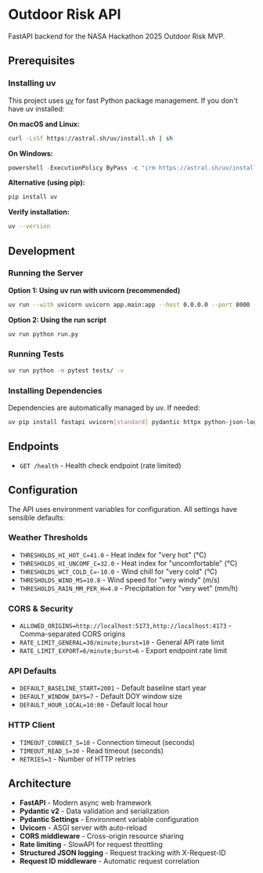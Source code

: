 # Outdoor Risk API

FastAPI backend for the NASA Hackathon 2025 Outdoor Risk MVP.

## Prerequisites

### Installing uv

This project uses [uv](https://docs.astral.sh/uv/) for fast Python package management. If you don't have uv installed:

**On macOS and Linux:**
```bash
curl -LsSf https://astral.sh/uv/install.sh | sh
```

**On Windows:**
```powershell
powershell -ExecutionPolicy ByPass -c "irm https://astral.sh/uv/install.ps1 | iex"
```

**Alternative (using pip):**
```bash
pip install uv
```

**Verify installation:**
```bash
uv --version
```

## Development

### Running the Server

**Option 1: Using uv run with uvicorn (recommended)**
```bash
uv run --with uvicorn uvicorn app.main:app --host 0.0.0.0 --port 8000 --reload
```

**Option 2: Using the run script**
```bash
uv run python run.py
```

### Running Tests

```bash
uv run python -m pytest tests/ -v
```

### Installing Dependencies

Dependencies are automatically managed by uv. If needed:
```bash
uv pip install fastapi uvicorn[standard] pydantic httpx python-json-logger pytest pytest-asyncio requests anyio
```

## Endpoints

- `GET /health` - Health check endpoint (rate limited)

## Configuration

The API uses environment variables for configuration. All settings have sensible defaults:

### Weather Thresholds
- `THRESHOLDS_HI_HOT_C=41.0` - Heat index for "very hot" (°C)
- `THRESHOLDS_HI_UNCOMF_C=32.0` - Heat index for "uncomfortable" (°C) 
- `THRESHOLDS_WCT_COLD_C=-10.0` - Wind chill for "very cold" (°C)
- `THRESHOLDS_WIND_MS=10.8` - Wind speed for "very windy" (m/s)
- `THRESHOLDS_RAIN_MM_PER_H=4.0` - Precipitation for "very wet" (mm/h)

### CORS & Security
- `ALLOWED_ORIGINS=http://localhost:5173,http://localhost:4173` - Comma-separated CORS origins
- `RATE_LIMIT_GENERAL=30/minute;burst=10` - General API rate limit
- `RATE_LIMIT_EXPORT=6/minute;burst=6` - Export endpoint rate limit

### API Defaults
- `DEFAULT_BASELINE_START=2001` - Default baseline start year
- `DEFAULT_WINDOW_DAYS=7` - Default DOY window size
- `DEFAULT_HOUR_LOCAL=10:00` - Default local hour

### HTTP Client
- `TIMEOUT_CONNECT_S=10` - Connection timeout (seconds)
- `TIMEOUT_READ_S=30` - Read timeout (seconds)
- `RETRIES=3` - Number of HTTP retries

## Architecture

- **FastAPI** - Modern async web framework
- **Pydantic v2** - Data validation and serialization  
- **Pydantic Settings** - Environment variable configuration
- **Uvicorn** - ASGI server with auto-reload
- **CORS middleware** - Cross-origin resource sharing
- **Rate limiting** - SlowAPI for request throttling
- **Structured JSON logging** - Request tracking with X-Request-ID
- **Request ID middleware** - Automatic request correlation